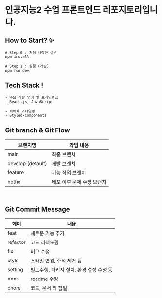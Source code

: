 # 인공지능2 수업 프론트엔드 레포지토리입니다.

## How to Start? ✨

```
# Step 0 : 처음 시작한 경우
npm install

# Step 1 : 실행 (개발)
npm run dev
```

## Tech Stack !

```
• 주요 개발 언어 및 프레임워크
- React.js, JavaScript

• 페이지 스타일링
- Styled-Components
```

## Git branch & Git Flow

| 브랜치명          | 작업 내용                  |
| ----------------- | -------------------------- |
| main              | 최종 브랜치                |
| develop (default) | 개발 브랜치                |
| feature           | 기능 작업 브랜치           |
| hotfix            | 배포 이후 문제 수정 브랜치 |

<br/>

## Git Commit Message

| 헤더     | 내용                                     |
| -------- | ---------------------------------------- |
| feat     | 새로운 기능 추가                         |
| refactor | 코드 리팩토링                            |
| fix      | 버그 수정                                |
| style    | 스타일 변경, 주석 제거 등                |
| setting  | 빌드수행, 패키지 설치, 환경 설정 수정 등 |
| docs     | readme 수정                              |
| chore    | 코드, 문서 외 잡일                       |
